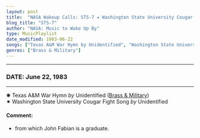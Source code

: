 ```yaml
---
layout: post
title:  "NASA Wakeup Calls: STS-7 ✷ Washington State University Cougar Fight Song by Unidentified ✧ June 22, 1983"
blog_title: "STS-7"
author: "NASA: Music to Wake Up By"
type: MusicPlaylist
date_modified: 1983-06-22
songs: ["Texas A&M War Hymn by Unidentified", "Washington State University Cougar Fight Song by Unidentified"]
genres: ["Brass & Military"]
---
```


----
### DATE: June 22, 1983
----
✺ Texas A&M War Hymn *by* Unidentified ([Brass & Military](https://www.discogs.com/genre/Brass%20%26%20Military)) <a target="blank_" href="https://www.discogs.com/Bill-Moffit-Texas-AM-Aggie-War-Hymn/release/14493590">
    <i class="fas fa-compact-disc"
       title="Discogs entry for this song"
       alt="Discogs entry for this song"
       style="font-size: 1.1em;"></i></a>
      &nbsp;<br />
✷ Washington State University Cougar Fight Song *by* Unidentified  

#### Comment:
* from which John Fabian is a graduate.



<br/>
<center>
	<a target="_blank"
	   href="https://twitter.com/intent/tweet?hashtags=Space,NASA,Playlist,NASAWakeupCalls,SpaceProgram&text=🚀 {{ page.author}}, {{ page.title }}. {{ site.url }}{{ page.url }}&via=nasawakeupcalls"><i class="fab fa-twitter" title="Tweet this page" alt="Tweet this page" style="font-size: 1.3em;"></i></a>
	&nbsp; 	<i class="fas fa-user-astronaut" style="font-size: 1.5em;"></i> &nbsp;
    <a id="custom_amazon_link"
       type="amzn" search="#"
       category="popular music">
    <i class="fab fa-amazon" style="font-size: 1.3em;"></i></a>
</center>

<!-- Randomly resolve an individual entry from a song array -->
<script src="/assets/javascript/seedrandom.min.js"></script>
<script>
  var wake_me_up = ["Texas A&M War Hymn by Unidentified", "Washington State University Cougar Fight Song by Unidentified"];
  var prng = new Math.seedrandom();
  function randomSong() {
    song = wake_me_up[Math.floor(Math.random() * wake_me_up.length)];
    var amazon_link = document.getElementById("custom_amazon_link");
    amazon_link.setAttribute("search", song);
  }
  window.onload = randomSong();
</script>
